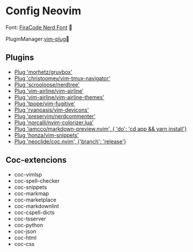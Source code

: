 # Config Neovim

Font: [FiraCode Nerd Font](https://www.nerdfonts.com/font-downloads) :pencil:

PluginManager:[vim-plug](https://github.com/junegunn/vim-plug):muscle:

## Plugins

* [Plug 'morhetz/gruvbox'](https://vimawesome.com/plugin/gruvbox)
* [Plug 'christoomey/vim-tmux-navigator'](https://vimawesome.com/plugin/vim-tmux-navigator)
* [Plug 'scrooloose/nerdtree'](https://vimawesome.com/plugin/nerdtree-red)
* [Plug 'vim-airline/vim-airline'](https://vimawesome.com/plugin/vim-airline-superman)
* [Plug 'vim-airline/vim-airline-themes'](https://vimawesome.com/plugin/vim-airline-themes)
* [Plug 'tpope/vim-fugitive'](https://vimawesome.com/plugin/fugitive-vim)
* [Plug 'ryanoasis/vim-devicons'](https://vimawesome.com/plugin/vim-devicons)
* [Plug 'preservim/nerdcommenter'](https://vimawesome.com/plugin/the-nerd-commenter)
* [Plug 'norcalli/nvim-colorizer.lua'](https://vimawesome.com/plugin/nvim-colorizer-lua)
* [Plug 'iamcco/markdown-preview.nvim', { 'do': 'cd app && yarn install'}](https://vimawesome.com/plugin/markdown-preview-nvim)
* [Plug 'honza/vim-snippets'](https://vimawesome.com/plugin/vim-snippets)
* [Plug 'neoclide/coc.nvim', {'branch': 'release'}](https://vimawesome.com/plugin/coc-nvim)

## Coc-extencions

* coc-vimlsp
* coc-spell-checker
* coc-snippets
* coc-markmap
* coc-marketplace
* coc-markdownlint
* coc-cspell-dicts
* coc-tsserver
* coc-python
* coc-json
* coc-html
* coc-css
